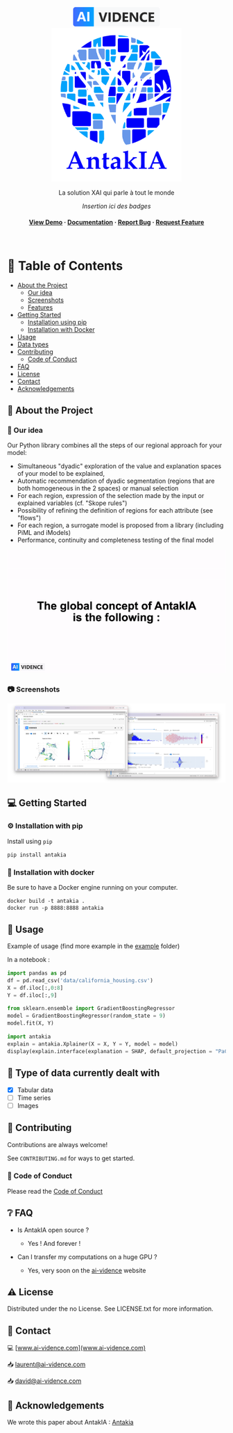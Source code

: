 <div align="center">

  <img src="assets/logo_ai-vidence.png" alt="logo" width="200" height="auto" />
  </br>
  <img src="assets/logo_antakia.png" alt="logo" width="300" height="auto" />
  <p>
    La solution XAI qui parle à tout le monde
  </p>

<!-- Badges -->
<p>
<i>
Insertion ici des badges
</i>
</p>
   
<h4>
    <a href="https://github.com/Louis3797/awesome-readme-template/">View Demo</a>
  <span> · </span>
    <a href="https://github.com/Louis3797/awesome-readme-template">Documentation</a>
  <span> · </span>
    <a href="https://github.com/Louis3797/awesome-readme-template/issues/">Report Bug</a>
  <span> · </span>
    <a href="https://github.com/Louis3797/awesome-readme-template/issues/">Request Feature</a>
  </h4>
</div>

<br />

<!-- Table of Contents -->

# :notebook_with_decorative_cover: Table of Contents

- [About the Project](#star2-about-the-project)
    - [Our idea](#idea)
    - [Screenshots](#camera-screenshots)
    - [Features](#dart-features)
- [Getting Started](#toolbox-getting-started)
  - [Installation using pip](#gear-installation)
  - [Installation with Docker](#test_tube-running-tests)
- [Usage](#eyes-usage)
- [Data types](#compass-roadmap)
- [Contributing](#wave-contributing)
  - [Code of Conduct](#scroll-code-of-conduct)
- [FAQ](#grey_question-faq)
- [License](#warning-license)
- [Contact](#handshake-contact)
- [Acknowledgements](#gem-acknowledgements)

<!-- About the Project -->

## :star2: About the Project

<!-- Notre idée -->

### :thought_balloon: Our idea

Our Python library combines all the steps of our regional approach for your model:
* Simultaneous "dyadic" exploration of the value and explanation spaces of your model to be explained,
* Automatic recommendation of dyadic segmentation (regions that are both homogeneous in the 2 spaces) or manual selection
* For each region, expression of the selection made by the input or explained variables (cf. "Skope rules")
* Possibility of refining the definition of regions for each attribute (see "flows")
* For each region, a surrogate model is proposed from a library (including PiML and iModels)
* Performance, continuity and completeness testing of the final model

<div align="center"> 
  <img src="assets_git/gif_antakia.gif" alt="AntaKIA idea" />
</div>

<!-- Screenshots -->

### :camera: Screenshots

<div align="center"> 
  <img src="assets_git/git_screen.png" alt="screenshot" />
</div>


<!-- Getting Started -->

## :computer: Getting Started

<!-- Installation -->

### :gear: Installation with pip

Install using `pip`

```
pip install antakia
```

<!-- V-env -->

### :whale: Installation with docker

Be sure to have a Docker engine running on your computer.

```
docker build -t antakia .
docker run -p 8888:8888 antakia
```


<!-- Usage -->

## :eyes: Usage

Example of usage (find more example in the <a href="https://code.ai-vidence.com/laurent/antakia/">example</a> folder)

In a notebook :

```python
import pandas as pd
df = pd.read_csv('data/california_housing.csv')
X = df.iloc[:,0:8]
Y = df.iloc[:,9]
```

```python
from sklearn.ensemble import GradientBoostingRegressor
model = GradientBoostingRegressor(random_state = 9)
model.fit(X, Y)
```

```python
import antakia
explain = antakia.Xplainer(X = X, Y = Y, model = model)
display(explain.interface(explanation = SHAP, default_projection = "PaCMAP"))
```

<!-- Roadmap -->

## :compass: Type of data currently dealt with

- [x] Tabular data
- [ ] Time series
- [ ] Images

<!-- Contributing -->

## :wave: Contributing

Contributions are always welcome!

See `CONTRIBUTING.md` for ways to get started.

<!-- Code of Conduct -->

### :scroll: Code of Conduct

Please read the [Code of Conduct](https://github.com/Louis3797/awesome-readme-template/blob/master/CODE_OF_CONDUCT.md)

<!-- FAQ -->

## :grey_question: FAQ

- Is AntakIA open source ?

  - Yes ! And forever !

- Can I transfer my computations on a huge GPU ?

  - Yes, very soon on the [ai-vidence](www.ai-vidence.com) website

<!-- License -->

## :warning: License

Distributed under the no License. See LICENSE.txt for more information.

<!-- Contact -->

## :handshake: Contact

:computer: [www.ai-vidence.com](www.ai-vidence.com)

:inbox_tray: laurent@ai-vidence.com

:inbox_tray: david@ai-vidence.com


<!-- Acknowledgments -->

## :gem: Acknowledgements

We wrote this paper about AntakIA :
[Antakia](www.ai-vidence.com)
